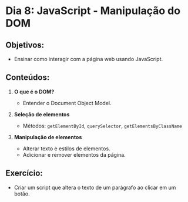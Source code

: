 # Dia 8: JavaScript - Manipulação do DOM

## Objetivos:
- Ensinar como interagir com a página web usando JavaScript.

## Conteúdos:
1. **O que é o DOM?**
   - Entender o Document Object Model.

2. **Seleção de elementos**
   - Métodos: `getElementById`, `querySelector`, `getElementsByClassName`

3. **Manipulação de elementos**
   - Alterar texto e estilos de elementos.
   - Adicionar e remover elementos da página.

## Exercício:
- Criar um script que altera o texto de um parágrafo ao clicar em um botão.
